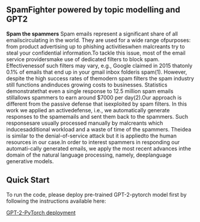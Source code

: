 ## **SpamFighter powered by topic modelling and GPT2**

**Spam the spammers**
Spam  emails  represent  a  significant  share  of  all  emailscirculating  in  the  world.  They  are  used  for  a  wide  range  ofpurposes:  from  product  advertising  up  to  phishing  activitieswhen malcreants try to steal your confidential information.To  tackle  this  issue,  most  of  the  email  service  providersmake  use  of  dedicated  filters  to  block  spam.  Effectivenessof  such  filters  may  vary,  e.g.,  Google  claimed  in  2015  thatonly  0.1%  of  emails  that  end  up  in  your  gmail  inbox  folderis  spam(1).  However,  despite  the  high  success  rates  of  themodern  spam  filters  the  spam  industry  still  functions  andinduces  growing  costs  to  businesses.  Statistics  demonstratethat  even  a  single  response  to  12.5  million  spam  emails  stillallows spammers to earn around $7000 per day(2).Our  approach  is  different  from  the  passive  defense  that  isexploited  by  spam  filters.  In  this  work  we  applied  an  activedefense, i.e., we automatically generate responses to the spamemails  and  sent  them  back  to  the  spammers.  Such  responsesare usually processed manually by malcreants which inducesadditional workload and a waste of time of the spammers. Theidea is similar to the denial-of-service attack but it is appliedto the human resources in our case.In  order  to  interest  spammers  in  responding  our  automati-cally generated emails, we apply the most recent advances inthe domain of the natural language processing, namely, deeplanguage generative models.

## Quick Start

To run the code, please deploy pre-trained GPT-2-pytorch model first by following the instructions available here:

[GPT-2-PyTorch deployment](https://github.com/graykode/gpt-2-Pytorch/blob/master/README.md)